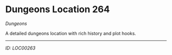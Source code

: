# Dungeons Location 264

*Dungeons*

A detailed dungeons location with rich history and plot hooks.

---
*ID: LOC00263*